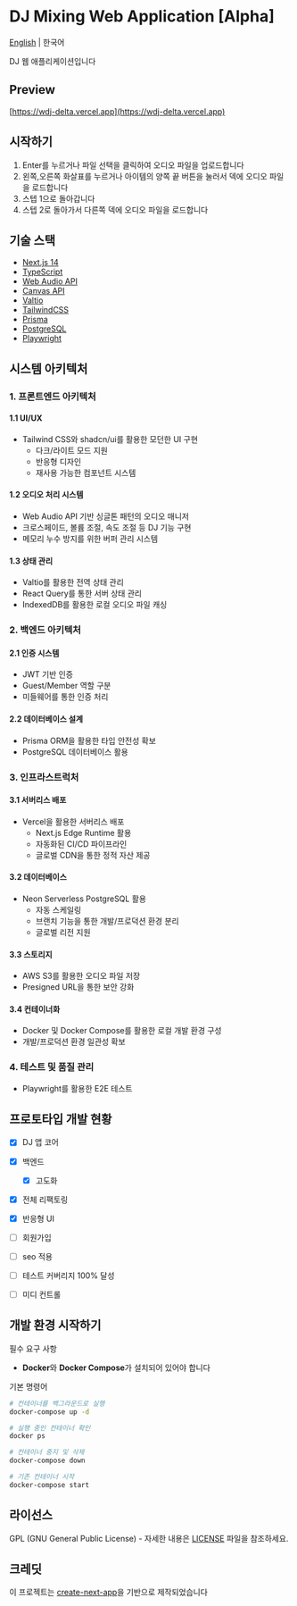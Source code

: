 # DJ Mixing Web Application [Alpha]

[English](README.en.md) | 한국어

DJ 웹 애플리케이션입니다

## Preview

[https://wdj-delta.vercel.app](https://wdj-delta.vercel.app)

## 시작하기

1. Enter를 누르거나 파일 선택을 클릭하여 오디오 파일을 업로드합니다
2. 왼쪽,오른쪽 화살표를 누르거나 아이템의 양쪽 끝 버튼을 눌러서 덱에 오디오 파일을 로드합니다
3. 스텝 1으로 돌아갑니다
4. 스텝 2로 돌아가서 다른쪽 덱에 오디오 파일을 로드합니다


## 기술 스택

-   [Next.js 14](https://nextjs.org/)
-   [TypeScript](https://www.typescriptlang.org/)
-   [Web Audio API](https://developer.mozilla.org/ko/docs/Web/API/Web_Audio_API)
-   [Canvas API](https://developer.mozilla.org/en-US/docs/Web/API/Canvas_API)
-   [Valtio](https://github.com/pmndrs/valtio)
-   [TailwindCSS](https://tailwindcss.com/)
-   [Prisma](https://www.prisma.io)
-   [PostgreSQL](https://www.postgresql.org)
-   [Playwright](https://playwright.dev)


## 시스템 아키텍처

### 1. 프론트엔드 아키텍처

#### 1.1 UI/UX
- Tailwind CSS와 shadcn/ui를 활용한 모던한 UI 구현
  - 다크/라이트 모드 지원
  - 반응형 디자인
  - 재사용 가능한 컴포넌트 시스템

#### 1.2 오디오 처리 시스템
- Web Audio API 기반 싱글톤 패턴의 오디오 매니저
- 크로스페이드, 볼륨 조절, 속도 조절 등 DJ 기능 구현
- 메모리 누수 방지를 위한 버퍼 관리 시스템

#### 1.3 상태 관리
- Valtio를 활용한 전역 상태 관리
- React Query를 통한 서버 상태 관리
- IndexedDB를 활용한 로컬 오디오 파일 캐싱

### 2. 백엔드 아키텍처

#### 2.1 인증 시스템
- JWT 기반 인증
- Guest/Member 역할 구분
- 미들웨어를 통한 인증 처리

#### 2.2 데이터베이스 설계
- Prisma ORM을 활용한 타입 안전성 확보
- PostgreSQL 데이터베이스 활용

### 3. 인프라스트럭처

#### 3.1 서버리스 배포
- Vercel을 활용한 서버리스 배포
  - Next.js Edge Runtime 활용
  - 자동화된 CI/CD 파이프라인
  - 글로벌 CDN을 통한 정적 자산 제공

#### 3.2 데이터베이스
- Neon Serverless PostgreSQL 활용
  - 자동 스케일링
  - 브랜치 기능을 통한 개발/프로덕션 환경 분리
  - 글로벌 리전 지원

#### 3.3 스토리지
- AWS S3를 활용한 오디오 파일 저장
- Presigned URL을 통한 보안 강화

#### 3.4 컨테이너화
- Docker 및 Docker Compose를 활용한 로컬 개발 환경 구성
- 개발/프로덕션 환경 일관성 확보

### 4. 테스트 및 품질 관리
- Playwright를 활용한 E2E 테스트

## 프로토타입 개발 현황

- [x] DJ 앱 코어
- [x] 백엔드
  - [x] 고도화
- [x] 전체 리팩토링
- [x] 반응형 UI
- [ ] 회원가입
- [ ] seo 적용
- [ ] 테스트 커버리지 100% 달성
- [ ] 미디 컨트롤


## 개발 환경 시작하기

필수 요구 사항
- **Docker**와 **Docker Compose**가 설치되어 있어야 합니다

기본 명령어
```sh
# 컨테이너를 백그라운드로 실행
docker-compose up -d

# 실행 중인 컨테이너 확인
docker ps

# 컨테이너 중지 및 삭제
docker-compose down

# 기존 컨테이너 시작
docker-compose start
```

## 라이선스

GPL (GNU General Public License) - 자세한 내용은 [LICENSE](LICENSE) 파일을 참조하세요.

## 크레딧

이 프로젝트는 [create-next-app](https://github.com/vercel/next.js/tree/canary/packages/create-next-app)을 기반으로 제작되었습니다
